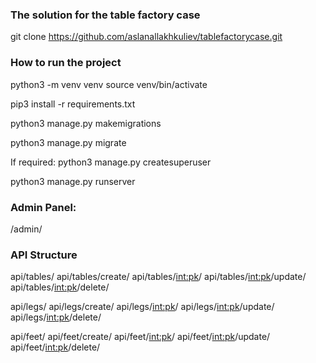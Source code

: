 ### The solution for the table factory case

git clone https://github.com/aslanallakhkuliev/tablefactorycase.git

### How to run the project

python3 -m venv venv
source venv/bin/activate

pip3 install -r requirements.txt

python3 manage.py makemigrations

python3 manage.py migrate

If required:
python3 manage.py createsuperuser

python3 manage.py runserver

### Admin Panel:

/admin/

### API Structure

api/tables/
api/tables/create/
api/tables/<int:pk>/
api/tables/<int:pk>/update/
api/tables/<int:pk>/delete/

api/legs/
api/legs/create/
api/legs/<int:pk>/
api/legs/<int:pk>/update/
api/legs/<int:pk>/delete/

api/feet/
api/feet/create/
api/feet/<int:pk>/
api/feet/<int:pk>/update/
api/feet/<int:pk>/delete/
